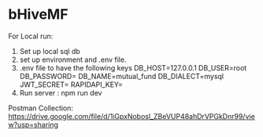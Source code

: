 # bHiveMF

For Local run:
1. Set up local sql db
2. set up environment and .env file.
3. .env file to have the following keys
    DB_HOST=127.0.0.1 
    DB_USER=root
    DB_PASSWORD= <your db password>
    DB_NAME=mutual_fund
    DB_DIALECT=mysql
    JWT_SECRET= <your jwt secret>
    RAPIDAPI_KEY= <your rapidapi key>
4. Run server : npm run dev


Postman Collection: https://drive.google.com/file/d/1iGpxNobosl_ZBeVUP48ahDrVPGkDnr99/view?usp=sharing
